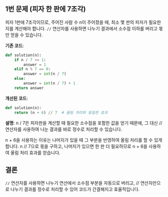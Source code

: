 ## 1번 문제 (피자 한 판에 7조각)
피자 1판에 7조각이므로, 주어진 사람 수 n이 주어졌을 때, 최소 몇 판의 피자가 필요한지를 계산해야 합니다. `//` 연산자를 사용하면 나누기 결과에서 소수점 이하를 버리고 몫만 얻을 수 있습니다.

**기존 코드**:
```python
def solution(n):
    if n / 7 <= 1:
        answer = 1
    elif n % 7 == 0:
        answer = int(n / 7)
    else:
        answer = int(n / 7) + 1
    return answer
```

**개선된 코드**:
```python
def solution(n):
    return (n + 6) // 7  # 올림 처리와 동일한 효과
```

**설명**:
n / 7은 피자판을 계산할 때 필요한 소수점을 포함한 값을 얻기 때문에, 그 대신 // 연산자를 사용하여 나눈 결과를 바로 정수로 처리할 수 있습니다.

n + 6을 사용하는 이유는 나머지가 있을 때 그 부분을 반영하여 올림 처리를 할 수 있게 합니다. n // 7으로 몫을 구하고, 나머지가 있으면 한 판 더 필요하므로 n + 6을 사용하여 올림 처리 효과를 얻습니다.

## 결론
`//` 연산자를 사용하면 나누기 연산에서 소수점 부분을 자동으로 버리고, // 연산자만으로 나누기 결과를 정수로 처리할 수 있어 코드가 간결해지고 효율적입니다.
